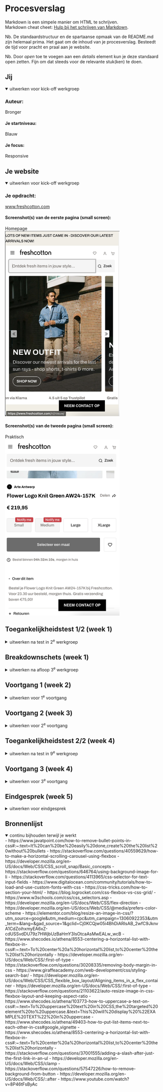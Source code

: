# Procesverslag
Markdown is een simpele manier om HTML te schrijven.  
Markdown cheat cheet: [Hulp bij het schrijven van Markdown](https://github.com/adam-p/markdown-here/wiki/Markdown-Cheatsheet).

Nb. De standaardstructuur en de spartaanse opmaak van de README.md zijn helemaal prima. Het gaat om de inhoud van je procesverslag. Besteedt de tijd voor pracht en praal aan je website.

Nb. Door *open* toe te voegen aan een *details* element kun je deze standaard open zetten. Fijn om dat steeds voor de relevante stuk(ken) te doen.





## Jij

<details open>
  <summary>uitwerken voor kick-off werkgroep</summary>

  ### Auteur:
  Bronger

  #### Je startniveau:
  Blauw

  #### Je focus:
  Responsive
 
</details>





## Je website

<details open>
  <summary>uitwerken voor kick-off werkgroep</summary>

  ### Je opdracht:
  www.freshcotton.com

  #### Screenshot(s) van de eerste pagina (small screen): 
  Homepage  
  <img src="readme-images/dummy-plaatje1.jpg" width="375px" alt="Homepage">

  #### Screenshot(s) van de tweede pagina (small screen):
  Praktisch  
  <img src="readme-images/dummy-plaatje2.jpg" width="375px" alt="Productpagina">
 
</details>



## Toegankelijkheidstest 1/2 (week 1)

<details>
  <summary>uitwerken na test in 2<sup>e</sup> werkgroep</summary>

  ### Bevindingen
  Lijst met je bevindingen die in de test naar voren kwamen:
    <img src="readme-images/bevindingen.toegankelijkheid.jpg" width="375px" alt="bevindingen toegankelijkheid">

</details>



## Breakdownschets (week 1)

<details>
  <summary>uitwerken na afloop 3<sup>e</sup> werkgroep</summary>

  ### de hele pagina: 
  <img src="readme-images/breakdownschets.jpg" width="375px" alt="breakdown van de hele pagina">

  ### dynamisch deel (bijv menu): 
  <img src="readme-images/dummy-plaatje.jpg" width="375px" alt="breakdown van een dynamisch deel">

  ### wellicht nog een dynamisch deel (bijv filter): 
  <img src="readme-images/dummy-plaatje.jpg" width="375px" alt="breakdown van nog een dynamisch deel">

</details>





## Voortgang 1 (week 2)

<details>
  <summary>uitwerken voor 1<sup>e</sup> voortgang</summary>

  ### Stand van zaken
  Ik ben begonnen met de html en per carousel een voorbeeld gemaakt van hoe een li item eruit zou zien. Hier wilde ik feedback op krijgen.

  ### Verslag van meeting
  hier na afloop snel de uitkomsten van de meeting vastleggen

- Taal bovenin naar nederlands
<!-- - <h2 lang=nl> -->
- Nav hoeft geen lijst
- link is navigeren
- Button is actie
- Heel veel aria’s
- elke sectie beginnen met h2 als deze niet zichtbaar is verstoppen met onderstaande
- a11y voor visually hidden om iets te verstoppen mag class gebruiken in h2: class: “.visually-hidden
- mdn website voor tips

</details>





## Voortgang 2 (week 3)

<details>
  <summary>uitwerken voor 2<sup>e</sup> voortgang</summary>

  ### Stand van zaken
  Ik was inmiddels begonnen met de css maar nog niet heel ver omdat ik veel vastliep. Het leek of elke manier waarop ik hulp zocht (google / studentassistenten) een andere oplossing gaf voor mijn problemen. 


  ### Verslag van meeting
  hier na afloop snel de uitkomsten van de meeting vastleggen

- Spiekbriefje in werkcollege 4 slides
- Kopjes //* zijn handig
- Kan ergens bijzetten wat het is als het ingewikkeld is
- display: block; om element eigen regel te geven
- Positioneren likeknop/tekst etc childs in parent positioneren onder:
- position:absolute;
- right:1em
- bottom:1em
- Position:sticky; voor header/nav
- position:fixed; voor livechat knopje
- Gradient met grid maken


</details>





## Toegankelijkheidstest 2/2 (week 4)

<details>
  <summary>uitwerken na test in 9<sup>e</sup> werkgroep</summary>

  ### Bevindingen
  Lijst met je bevindingen die in de test naar voren kwamen (geef ook aan wat er verbeterd is):

- lang attribuut is er nu wel
- er is een h1 titel voor de pagina
- de headings kloppen
- de list elementen kloppen
- de afbeeldingen hebben een alt attribuut
- a element gebruikt voor links
- controls hebben nog geen focus states
- button gebruikt waar button nodig is
- dark mode supported
- kleurcontrast 13.84 / 7.91
- kleurcontrast goedgekeurd voor elke grootte
</details>





## Voortgang 3 (week 4)

<details>
  <summary>uitwerken voor 3<sup>e</sup> voortgang</summary>

  ### Stand van zaken
  Ik hoopte dat ik het op de een of andere manier zou halen maar het is een heel verduidelijkend voortgangsgesprek geworden. 

  ### Verslag van meeting
      - Veel feedback en uitleg gekregen.
    - voor de carousels grid gebruiken en uittekenen (als je 3 rows hebt zijn er 4 lijnen!!)
    - pseudoelementen gebruiken op knoppen en links
    - div gebruiken op 2e pagina voor responsive om 2 grote elementen naast elkaar te zetten
    - button op li van carousel 2
    - maten voor pagina 2 maken met radiobuttons
    - uitklap tekstjes maken met <details> <summary><p>
    - max content is voor grootte van content zelf (h3 / p) 
    - 1fr is om de overgebleven ruimte te vullen

</details>





## Eindgesprek (week 5)

<details>
  <summary>uitwerken voor eindgesprek</summary>

  BELANGRIJK! de tweede pagina is te zien door in de eerste carousel op li item 1 shop now te klikken en vervolgens in de derde carousel op accessoires te klikken. 

  ### Je uitkomst - karakteristiek screenshots:


  ### Dit ging goed/Heb ik geleerd: 
  Ik vond het begin van dit vak erg moeilijk omdat mijn laatste keer coderen lang geleden was. Ik ben bij elk college geweest en daar lukte de opdrachten eigenlijk altijd. Thuis zonder studentassistent of hulp in de buurt vond ik het een stuk lastiger. Ik heb veel geleerd over grid en flexbox en hoe je dit kan gebruiken. Ook heb ik mijn css kennis veel uitgebreid met pseudoelementen, animaties en een ontwerp responsive maken. Toen ik eenmaal op dreef was begon ik sommige dingen zelfs leuk te vinden. 

  ### Dit was lastig/Is niet gelukt:
  Ik ben heel blij met het eindresultaat. Het is helaas niet gelukt om de website 100% responsive te maken maar in ruil hiervoor heb ik extra aandacht besteed aan de surface plane. Dit heb ik gedaan door een schaduw toe te voegen aan de header én animaties toe te voegen op de eerste pagina bij de button in de 2e carousel, de li items in de 3e carousel en de add to cart button op de productpagina. Het is jammer dat de eerste carousel en menu niet helemaal responsive is. Ondanks veel dingen te hebben geprobeerd wilde dit niet lukken. Ik denk dat dit, als ik nu vanaf 0 zou beginnen, wel zou lukken dus daar ben ik heel blij mee. Het enige andere wat niet gelukt is zijn de radio buttons die ik maar niet kon stylen met :checked. 

  Tot slot heb ik veel tijd gestoken in iets onderzoeken voor de surface plane. Ik wilde onder de header een border die alles wat daarachter stond zou 'inverten'. Ik heb meerdere dingen geprobeerd waaronder mix-blend-mode: difference; wat ik in een random youtube video vond maar het lukte alleen om de volledige header te inverten wat wel heel onleesbaar zou worden. Achteraf had ik een <p> element toe kunnen voegen aan de header en die op een eigen rij kunnen zetten in de flexbox (of misschien grid van maken). Als ik deze een kleur zou geven en 0 padding en margin zou het denk ik lukken. 


  <img src="readme-images/ss.pagina2.png" width="375px" alt="top">
  <img src="readme-images/ss.carousel2.png" width="375px" alt="top">
  <img src="readme-images/ss.carousel3.png" width="375px" alt="bummer">
</details>





## Bronnenlijst

<details open>
  <summary>continu bijhouden terwijl je werkt</summary>
- https://www.javatpoint.com/how-to-remove-bullet-points-in-css#:~:text=It%20can%20be%20easily%20done,create%20the%20list%20without%20bullets
- https://stackoverflow.com/questions/40559629/how-to-make-a-horizontal-scrolling-carousel-using-flexbox
- https://developer.mozilla.org/en-US/docs/Web/CSS/CSS_scroll_snap/Basic_concepts
- https://stackoverflow.com/questions/646764/using-background-image-for-li
- https://stackoverflow.com/questions/4113965/css-selector-for-text-input-fields
- https://www.digitalocean.com/community/tutorials/how-to-load-and-use-custom-fonts-with-css
- https://css-tricks.com/how-to-section-your-html/
- https://blog.logrocket.com/css-flexbox-vs-css-grid/
- https://www.w3schools.com/css/css_selectors.asp
- https://developer.mozilla.org/en-US/docs/Web/CSS/flex-direction
- https://developer.mozilla.org/en-US/docs/Web/CSS/@media/prefers-color-scheme
- https://elementor.com/blog/resize-an-image-in-css/?utm_source=google&utm_medium=cpc&utm_campaign=13060922353&utm_term=&lang=&gad_source=1&gclid=Cj0KCQjw05i4BhDiARIsAB_2wfC9JknvA1CdZoihxmyEA6xZ-cdUSSvdDU79z7HWjbUzBaHmY3IsOtcaAsMwEALw_wcB
- https://www.shecodes.io/athena/8553-centering-a-horizontal-list-with-flexbox-in-css#:~:text=To%20center%20a%20horizontal%20list,to%20center%20the%20list%20horizontally
- https://developer.mozilla.org/en-US/docs/Web/CSS/:first-of-type
- https://stackoverflow.com/questions/30208335/removing-body-margin-in-css
- https://www.giraffeacademy.com/web-development/css/styling-search-bar/
- https://developer.mozilla.org/en-US/docs/Web/CSS/CSS_flexible_box_layout/Aligning_items_in_a_flex_container
- https://developer.mozilla.org/en-US/docs/Web/CSS/:first-of-type
- https://stackoverflow.com/questions/21103622/auto-resize-image-in-css-flexbox-layout-and-keeping-aspect-ratio
- https://www.shecodes.io/athena/103773-how-to-uppercase-a-text-on-css#:~:text=To%20uppercase%20text%20in%20CSS,the%20targeted%20element%20to%20uppercase.&text=This%20will%20display%20%22EXAMPLE%20TEXT%22%20in%20uppercase
- https://www.shecodes.io/athena/49403-how-to-put-list-items-next-to-each-other-in-css#google_vignette
- https://www.shecodes.io/athena/8553-centering-a-horizontal-list-with-flexbox-in-css#:~:text=To%20center%20a%20horizontal%20list,to%20center%20the%20list%20horizontally
- https://stackoverflow.com/questions/37001555/adding-a-slash-after-just-the-first-link-in-an-ul
- https://developer.mozilla.org/en-US/docs/Web/CSS/clamp 
- https://stackoverflow.com/questions/57547226/how-to-remove-background-from-button
- https://developer.mozilla.org/en-US/docs/Web/CSS/::after
- https://www.youtube.com/watch?v=8P46tFsByAc


</details>